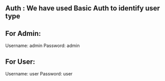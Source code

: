 ## Auth : We have used Basic Auth to identify user type

## For Admin:

Username: admin
Password: admin

## For User:

Username: user
Password: user
